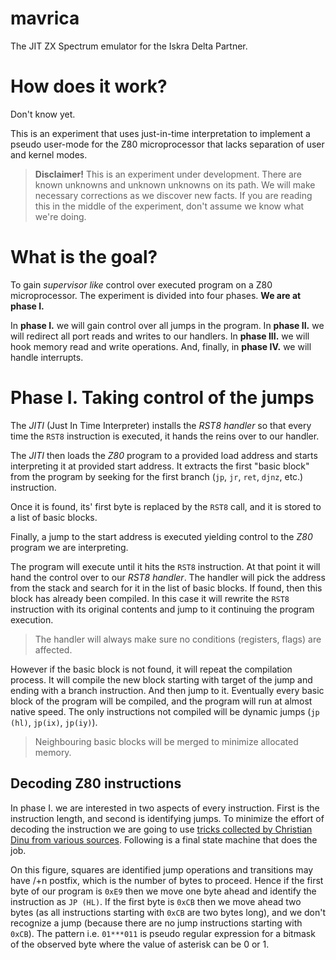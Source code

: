 # mavrica

The JIT ZX Spectrum emulator for the Iskra Delta Partner.

# How does it work?

Don't know yet. 

This is an experiment that uses just-in-time interpretation to implement a pseudo user-mode for the Z80 microprocessor that lacks separation of user and kernel modes. 

 > **Disclaimer!** This is an experiment under development. There are known unknowns and unknown unknowns on its path. We will make necessary corrections as we discover new facts. If you are reading this in the middle of the experiment, don't assume we know what we're doing. 

# What is the goal?

To gain *supervisor like* control over executed program on a Z80 microprocessor. The experiment is divided into four phases. **We are at phase I.** 

In **phase I.** we will gain control over all jumps in the program. In **phase II.** we will redirect all port reads and writes to our handlers. In **phase III.** we will hook memory read and write operations. And, finally, in **phase IV.** we will handle interrupts.

# Phase I. Taking control of the jumps

The *JITI* (Just In Time Interpreter) installs the *RST8 handler* so that every time the `RST8` instruction is executed, it hands the reins over to our handler.

The *JITI* then loads the *Z80* program to a provided load address and starts interpreting it at provided start address. It extracts the first "basic block" from the program by seeking for the first branch (`jp`, `jr`, `ret`, `djnz`, etc.) instruction.  

Once it is found, its' first byte is replaced by the `RST8` call, and it is stored to a list of basic blocks. 

Finally, a jump to the start address is executed yielding control to the *Z80* program we are interpreting.

The program will execute until it hits the `RST8` instruction. At that point it will hand the control over to our *RST8 handler*. The handler will pick the address from the stack and search for it in the list of basic blocks. If found, then this block has already been compiled. In this case it will rewrite the `RST8` instruction with its original contents and jump to it continuing the program execution. 

 > The handler will always make sure no conditions (registers, flags) are affected.

However if the basic block is not found, it will repeat the compilation process. It will compile the new block starting with target of the jump and ending with a branch instruction. And then jump to it. Eventually every basic block of the program will be compiled, and the program will run at almost native speed. The only instructions not compiled will be dynamic jumps (`jp (hl)`, `jp(ix)`, `jp(iy)`).

 > Neighbouring basic blocks will be merged to minimize allocated memory.

 ## Decoding Z80 instructions

 In phase I. we are interested in two aspects of every instruction. First is the instruction length, and second is identifying jumps. To minimize the effort of decoding the instruction we are going to use [tricks collected by Christian Dinu from various sources](http://www.z80.info/decoding.htm). Following is a final state machine that does the job.


 On this figure, squares are identified jump operations and transitions may have /+n postfix, which is the number of bytes to proceed. Hence if the first byte of our program is `0xE9` then we move one byte ahead and identify the instruction as `JP (HL)`. If the first byte is `0xCB` then we move ahead two bytes (as all instructions starting with `0xCB` are two bytes long), and we don't recognize a jump (because there are no jump instructions starting with `0xCB`). The pattern i.e. `01***011` is pseudo regular expression for a bitmask of the observed byte where the value of asterisk can be 0 or 1.